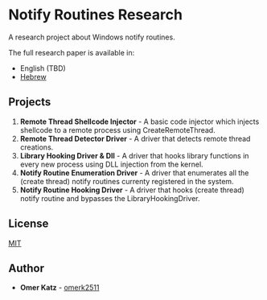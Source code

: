 # Notify Routines Research
A research project about Windows notify routines.

The full research paper is available in:
- English (TBD)
- [Hebrew](https://www.digitalwhisper.co.il/files/Zines/0x78/DW120-7-WinNotificationRoutine.pdf)

## Projects
1. **Remote Thread Shellcode Injector** - A basic code injector which injects shellcode to a remote process using CreateRemoteThread.
1. **Remote Thread Detector Driver** - A driver that detects remote thread creations.
1. **Library Hooking Driver & Dll** - A driver that hooks library functions in every new process using DLL injection from the kernel.
1. **Notify Routine Enumeration Driver** - A driver that enumerates all the (create thread) notify routines currenty registered in the system.
1. **Notify Routine Hooking Driver** - A driver that hooks (create thread) notify routine and bypasses the LibraryHookingDriver.

## License
[MIT](https://choosealicense.com/licenses/mit/)

## Author
- **Omer Katz** - [omerk2511](https://github.com/omerk2511)
